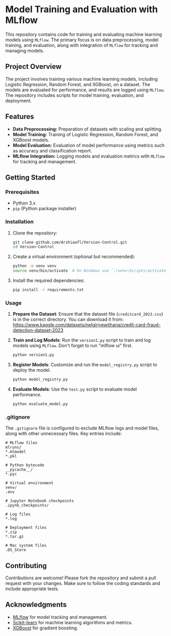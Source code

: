 # Model Training and Evaluation with MLflow

This repository contains code for training and evaluating machine learning models using `MLflow`. The primary focus is on data preprocessing, model training, and evaluation, along with integration of `MLflow` for tracking and managing models.

## Project Overview

The project involves training various machine learning models, including Logistic Regression, Random Forest, and XGBoost, on a dataset. The models are evaluated for performance, and results are logged using `MLflow`. The repository includes scripts for model training, evaluation, and deployment.

## Features

- **Data Preprocessing:** Preparation of datasets with scaling and splitting.
- **Model Training:** Training of Logistic Regression, Random Forest, and XGBoost models.
- **Model Evaluation:** Evaluation of model performance using metrics such as accuracy and classification report.
- **MLflow Integration:** Logging models and evaluation metrics with `MLflow` for tracking and management.

## Getting Started

### Prerequisites

- Python 3.x
- `pip` (Python package installer)

### Installation

1. Clone the repository:

   ```bash
   git clone github.com/Arshiaafl/Version-Control.git
   cd Version-Control
   ```

2. Create a virtual environment (optional but recommended):

   ```bash
   python -m venv venv
   source venv/bin/activate  # On Windows use `.\venv\Scripts\activate`
   ```

3. Install the required dependencies:

   ```bash
   pip install -r requirements.txt
   ```

### Usage

1. **Prepare the Dataset**: Ensure that the dataset file (`creditcard_2023.csv`) is in the correct directory. You can download it from: https://www.kaggle.com/datasets/nelgiriyewithana/credit-card-fraud-detection-dataset-2023

2. **Train and Log Models**: Run the `version1.py` script to train and log models using `MLflow`. Don't forget to run "mlflow ui" first.

   ```bash
   python version1.py
   ```

3. **Register Models**: Customize and run the `model_registry.py` script to deploy the model.

   ```bash
   python model_registry.py
   ```

4. **Evaluate Models**: Use the `test.py` script to evaluate model performance.

   ```bash
   python evaluate_model.py
   ```

### .gitignore

The `.gitignore` file is configured to exclude MLflow logs and model files, along with other unnecessary files. Key entries include:

```plaintext
# MLflow files
mlruns/
*.mlmodel
*.pkl

# Python bytecode
__pycache__/
*.pyc

# Virtual environment
venv/
.env

# Jupyter Notebook checkpoints
.ipynb_checkpoints/

# Log files
*.log

# Deployment files
*.zip
*.tar.gz

# Mac system files
.DS_Store
```

## Contributing

Contributions are welcome! Please fork the repository and submit a pull request with your changes. Make sure to follow the coding standards and include appropriate tests.


## Acknowledgments

- [MLflow](https://mlflow.org/) for model tracking and management.
- [Scikit-learn](https://scikit-learn.org/) for machine learning algorithms and metrics.
- [XGBoost](https://xgboost.readthedocs.io/en/latest/) for gradient boosting.

